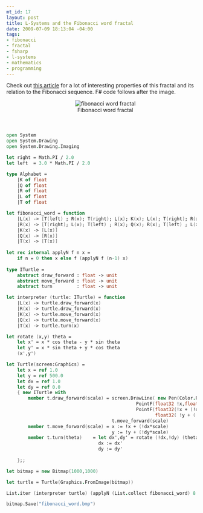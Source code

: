 ```yaml
--- 
mt_id: 17
layout: post
title: L-Systems and the Fibonacci word fractal
date: 2009-07-09 18:13:04 -04:00
tags:
- fibonacci
- fractal
- fsharp
- l-systems
- mathematics
- programming
---
```

Check out <a href="http://hal.archives-ouvertes.fr/docs/00/36/79/72/PDF/The_Fibonacci_word_fractal.pdf">this article</a> for a lot of interesting properties of this fractal and its relation to the Fibonacci sequence. F# code follows after the image.

<center><div style="margin: 0pt 0pt 20px 20px;" ><img alt="fibonacci word fractal" src="http://ademar.name/blog/fibonacci_word.GIF"  /> <br/> <center>Fibonacci word fractal</center></div></center>
<br/>

```fsharp
open System
open System.Drawing
open System.Drawing.Imaging

let right = Math.PI / 2.0
let left  = 3.0 * Math.PI / 2.0

type Alphabet = 
    |K of float
    |Q of float
    |R of float
    |L of float
    |T of float

let fibonacci_word = function
    |L(x) -> [T(left) ; R(x); T(right); L(x); K(x); L(x); T(right); R(x); T(left) ]
    |R(x) -> [T(right); L(x); T(left) ; R(x); Q(x); R(x); T(left) ; L(x); T(right)]
    |K(x) -> [L(x)]
    |Q(x) -> [R(x)]
    |T(x) -> [T(x)]
    
let rec internal applyN f n x = 
    if n = 0 then x else f (applyN f (n-1) x)
    
type ITurtle =
    abstract draw_forward : float -> unit
    abstract move_forward : float -> unit
    abstract turn         : float -> unit

let interpreter (turtle: ITurtle) = function 
    |L(x) -> turtle.draw_forward(x)
    |R(x) -> turtle.draw_forward(x)
    |K(x) -> turtle.move_forward(x)
    |Q(x) -> turtle.move_forward(x)
    |T(x) -> turtle.turn(x)

let rotate (x,y) theta = 
    let x' = x * cos theta - y * sin theta
    let y' = x * sin theta + y * cos theta
    (x',y')

let Turtle(screen:Graphics) =  
    let x = ref 1.0 
    let y = ref 500.0  
    let dx = ref 1.0 
    let dy = ref 0.0 
    { new ITurtle with 
        member t.draw_forward(scale) = screen.DrawLine( new Pen(Color.Red),
                                                PointF(float32 !x,float32  !y),
                                                PointF(float32(!x + (!dx*scale)), 
                                                       float32( !y + (!dy*scale))))
                                       t.move_forward(scale)
        member t.move_forward(scale) = x := !x + (!dx*scale)
                                       y := !y + (!dy*scale)
        member t.turn(theta)    = let dx',dy' = rotate (!dx,!dy) (theta)
                                  dx := dx'
                                  dy := dy'
        
    };;

let bitmap = new Bitmap(1000,1000)    

let turtle = Turtle(Graphics.FromImage(bitmap))

List.iter (interpreter turtle) (applyN (List.collect fibonacci_word) 8 [L(0.5)])

bitmap.Save("fibonacci_word.bmp")

```
 
